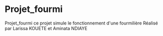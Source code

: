 # Projet_fourmi
Projet_fourmi
ce projet simule le fonctionnement d'une fourmilière Réalisé par Larissa KOUETE et Aminata NDIAYE
